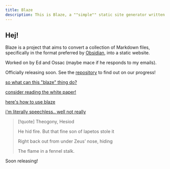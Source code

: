 ```yaml
---
title: Blaze
description: This is Blaze, a ""simple"" static site generator written in Rust
---
```


## Hej!

Blaze is a project that aims to convert a collection of Markdown files, specifically in the format preferred by [Obsidian](https://obsidian.md/), into a static website.

Worked on by Ed and Ossac (maybe mace if he responds to my emails).

Officially releasing soon. See the [repository](https://github.com/EddieTheEd/Blaze) to find out on our progress!

[so what can this "blaze" thing do?](showcase.md)

[consider reading the white paper!](whitepaper.md)

[here's how to use blaze](usage.md)

[i'm literally speechless.. well not really](amazing.md)

> [!quote] Theogony, Hesiod
>
> He hid fire. But that fine son of Iapetos stole it
>
> Right back out from under Zeus’ nose, hiding
>
> The flame in a fennel stalk.

Soon releasing!
